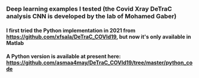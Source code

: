 ### Deep learning examples I tested (the Covid Xray DeTraC analysis CNN is developed by the lab of Mohamed Gaber)
#### I first tried the Python implementation in 2021 from https://github.com/xfsala/DeTraC_COVId19, but now it's only available in Matlab 
#### A Python version is available at present here: https://github.com/asmaa4may/DeTraC_COVId19/tree/master/python_code
